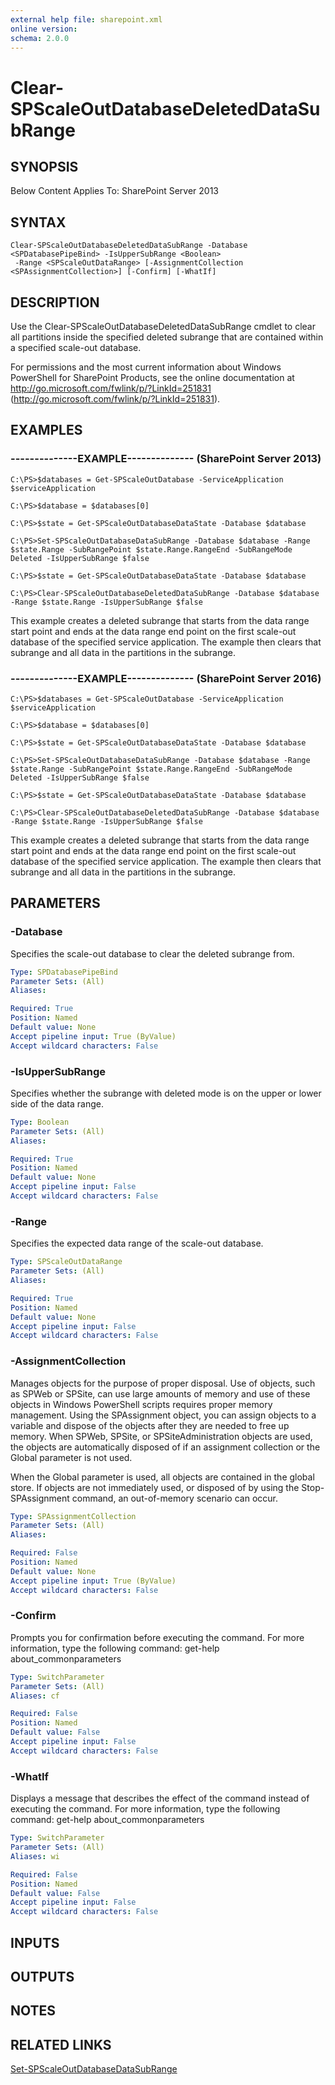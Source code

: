 ```yaml
---
external help file: sharepoint.xml
online version: 
schema: 2.0.0
---
```


# Clear-SPScaleOutDatabaseDeletedDataSubRange

## SYNOPSIS
Below Content Applies To: SharePoint Server 2013

## SYNTAX

```
Clear-SPScaleOutDatabaseDeletedDataSubRange -Database <SPDatabasePipeBind> -IsUpperSubRange <Boolean>
 -Range <SPScaleOutDataRange> [-AssignmentCollection <SPAssignmentCollection>] [-Confirm] [-WhatIf]
```

## DESCRIPTION
Use the Clear-SPScaleOutDatabaseDeletedDataSubRange cmdlet to clear all partitions inside the specified deleted subrange that are contained within a specified scale-out database.

For permissions and the most current information about Windows PowerShell for SharePoint Products, see the online documentation at http://go.microsoft.com/fwlink/p/?LinkId=251831 (http://go.microsoft.com/fwlink/p/?LinkId=251831).

## EXAMPLES

### --------------EXAMPLE-------------- (SharePoint Server 2013)
```
C:\PS>$databases = Get-SPScaleOutDatabase -ServiceApplication $serviceApplication

C:\PS>$database = $databases[0]

C:\PS>$state = Get-SPScaleOutDatabaseDataState -Database $database

C:\PS>Set-SPScaleOutDatabaseDataSubRange -Database $database -Range $state.Range -SubRangePoint $state.Range.RangeEnd -SubRangeMode Deleted -IsUpperSubRange $false

C:\PS>$state = Get-SPScaleOutDatabaseDataState -Database $database

C:\PS>Clear-SPScaleOutDatabaseDeletedDataSubRange -Database $database -Range $state.Range -IsUpperSubRange $false
```

This example creates a deleted subrange that starts from the data range start point and ends at the data range end point on the first scale-out database of the specified service application.
The example then clears that subrange and all data in the partitions in the subrange.

### --------------EXAMPLE-------------- (SharePoint Server 2016)
```
C:\PS>$databases = Get-SPScaleOutDatabase -ServiceApplication $serviceApplication

C:\PS>$database = $databases[0]

C:\PS>$state = Get-SPScaleOutDatabaseDataState -Database $database

C:\PS>Set-SPScaleOutDatabaseDataSubRange -Database $database -Range $state.Range -SubRangePoint $state.Range.RangeEnd -SubRangeMode Deleted -IsUpperSubRange $false

C:\PS>$state = Get-SPScaleOutDatabaseDataState -Database $database

C:\PS>Clear-SPScaleOutDatabaseDeletedDataSubRange -Database $database -Range $state.Range -IsUpperSubRange $false
```

This example creates a deleted subrange that starts from the data range start point and ends at the data range end point on the first scale-out database of the specified service application.
The example then clears that subrange and all data in the partitions in the subrange.

## PARAMETERS

### -Database
Specifies the scale-out database to clear the deleted subrange from.

```yaml
Type: SPDatabasePipeBind
Parameter Sets: (All)
Aliases: 

Required: True
Position: Named
Default value: None
Accept pipeline input: True (ByValue)
Accept wildcard characters: False
```

### -IsUpperSubRange
Specifies whether the subrange with deleted mode is on the upper or lower side of the data range.

```yaml
Type: Boolean
Parameter Sets: (All)
Aliases: 

Required: True
Position: Named
Default value: None
Accept pipeline input: False
Accept wildcard characters: False
```

### -Range
Specifies the expected data range of the scale-out database.

```yaml
Type: SPScaleOutDataRange
Parameter Sets: (All)
Aliases: 

Required: True
Position: Named
Default value: None
Accept pipeline input: False
Accept wildcard characters: False
```

### -AssignmentCollection
Manages objects for the purpose of proper disposal.
Use of objects, such as SPWeb or SPSite, can use large amounts of memory and use of these objects in Windows PowerShell scripts requires proper memory management.
Using the SPAssignment object, you can assign objects to a variable and dispose of the objects after they are needed to free up memory.
When SPWeb, SPSite, or SPSiteAdministration objects are used, the objects are automatically disposed of if an assignment collection or the Global parameter is not used.

When the Global parameter is used, all objects are contained in the global store.
If objects are not immediately used, or disposed of by using the Stop-SPAssignment command, an out-of-memory scenario can occur.

```yaml
Type: SPAssignmentCollection
Parameter Sets: (All)
Aliases: 

Required: False
Position: Named
Default value: None
Accept pipeline input: True (ByValue)
Accept wildcard characters: False
```

### -Confirm
Prompts you for confirmation before executing the command.
For more information, type the following command: get-help about_commonparameters

```yaml
Type: SwitchParameter
Parameter Sets: (All)
Aliases: cf

Required: False
Position: Named
Default value: False
Accept pipeline input: False
Accept wildcard characters: False
```

### -WhatIf
Displays a message that describes the effect of the command instead of executing the command.
For more information, type the following command: get-help about_commonparameters

```yaml
Type: SwitchParameter
Parameter Sets: (All)
Aliases: wi

Required: False
Position: Named
Default value: False
Accept pipeline input: False
Accept wildcard characters: False
```

## INPUTS

## OUTPUTS

## NOTES

## RELATED LINKS

[Set-SPScaleOutDatabaseDataSubRange]()

